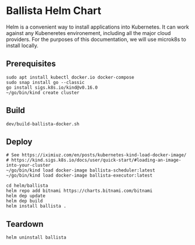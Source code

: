 # Ballista Helm Chart

Helm is a convenient way to install applications into Kubernetes. It can work against any Kubeneretes environement,
including all the major cloud providers. For the purposes of this documentation, we will use microk8s to install locally.

## Prerequisites

```shell
sudo apt install kubectl docker.io docker-compose
sudo snap install go --classic
go install sigs.k8s.io/kind@v0.16.0
~/go/bin/kind create cluster
```

## Build

```shell
dev/build-ballista-docker.sh
```

## Deploy

```shell
# See https://iximiuz.com/en/posts/kubernetes-kind-load-docker-image/
# https://kind.sigs.k8s.io/docs/user/quick-start/#loading-an-image-into-your-cluster
~/go/bin/kind load docker-image ballista-scheduler:latest
~/go/bin/kind load docker-image ballista-executor:latest

cd helm/ballista
helm repo add bitnami https://charts.bitnami.com/bitnami
helm dep update 
helm dep build 
helm install ballista .
```

## Teardown

```shell
helm uninstall ballista
```